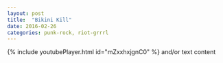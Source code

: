 ```yaml
---
layout: post
title:  "Bikini Kill"
date: 2016-02-26 
categories: punk-rock, riot-grrrl
---
```

{% include youtubePlayer.html id="mZxxhxjgnC0" %} and/or text content
